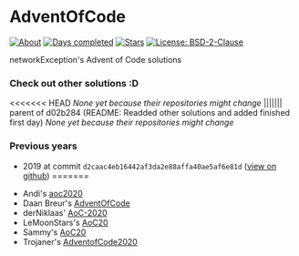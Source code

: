 # AdventOfCode

[![About](https://img.shields.io/badge/Advent%20of%20Code-2020-brightgreen)](https://adventofcode.com/2019/about)
[![Days completed](https://img.shields.io/badge/Days%20completed-0-red)](https://github.com/networkException/AdventOfCode/)
[![Stars](https://img.shields.io/badge/Stars-0-yellow)](https://github.com/networkException/AdventOfCode/)
[![License: BSD-2-Clause](https://img.shields.io/badge/License-BSD--2--Clause-red.svg)](https://spdx.org/licenses/BSD-2-Clause.html)

networkException's Advent of Code solutions

### Check out other solutions :D
<<<<<<< HEAD
*None yet because their repositories might change*
||||||| parent of d02b284 (README: Readded other solutions and added finished first day)
*None yet because their repositories might change*

### Previous years

- 2019 at commit `d2caac4eb16442af3da2e88affa40ae5af6e81d` ([view on github](https://github.com/networkException/AdventOfCode/tree/d2caac4eb16442af3da2e88affa40ae5af6e81d4))
=======
+ Andi's [aoc2020](https://github.com/andi-makes/aoc2020)
+ Daan Breur's [AdventOfCode](https://github.com/daanbreur/AdventofCode)
+ derNiklaas' [AoC-2020](https://github.com/derNiklaas/AoC-2020)
+ LeMoonStars's [AoC20](https://github.com/LeMoonStar/AoC20/)
+ Sammy's [AoC20](https://github.com/1Turtle/AoC20)
+ Trojaner's [AdventofCode2020](https://github.com/TrojanerHD/AdventofCode2020)
